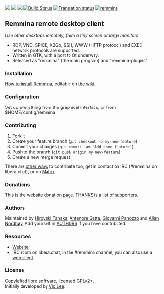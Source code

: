 [![](https://img.shields.io/liberapay/receives/Remmina.svg?logo=liberapay)](https://liberapay.com/Remmina/donate)
[![](https://img.shields.io/liberapay/patrons/remmina.svg?logo=liberapay)](https://liberapay.com/Remmina/donate)
[![](https://opencollective.com/remmina/tiers/badge.svg)](https://opencollective.com/remmina)
[![Build Status](https://gitlab.com/Remmina/Remmina/badges/master/pipeline.svg)](https://gitlab.com/Remmina/Remmina/pipelines)
[![Translation status](https://hosted.weblate.org/widgets/remmina/-/remmina/svg-badge.svg)](https://hosted.weblate.org/engage/remmina/?utm_source=widget)
[![remmina](https://snapcraft.io//remmina/badge.svg)](https://snapcraft.io/remmina)

## Remmina remote desktop client

*Use other desktops remotely, from a tiny screen or large monitors.*


* RDP, VNC, SPICE, X2Go, SSH, WWW (HTTP protocol) and EXEC network protocols are supported.
* Written in GTK, with a port to Qt underway.
* Released as "remmina" (the main program) and "remmina-plugins".

### Installation

[How to install Remmina](https://remmina.org/how-to-install-remmina/),
editable on [the wiki](https://gitlab.com/Remmina/Remmina/wikis/home).

### Configuration

Set up everything from the graphical interface, or from $HOME/.config/remmina

### Contributing

1. Fork it
2. Create your feature branch (`git checkout -b my-new-feature`)
3. Commit your changes (`git commit -am 'Add some feature'`)
4. Push to the branch (`git push origin my-new-feature`)
5. Create a new merge request

There are [other ways](CONTRIBUTING.md) to contribute too, get in contact on IRC (#remmina on libera.chat), or on [Matrix](https://riot.im/app/#/group/+remmina:matrix.org).

### Donations

This is the website [donation page](https://remmina.org/wp/donations/).
[THANKS](THANKS.md) is a list of supporters.

### Authors

Maintained by [Hiroyuki Tanaka](https://gitlab.com/myheroyuki), [Antenore Gatta](https://gitlab.com/antenore), [Giovanni Panozzo](https://gitlab.com/giox069) and [Allan Nordhøy](https://gitlab.com/kingu).
Add yourself in [AUTHORS](AUTHORS) if you have contributed.

### Resources

 * [Website](https://www.remmina.org/)
 * IRC room on libera.chat, in the #remmina channel, you can also use a [web client](https://web.libera.chat/?nick=remminer|?#remmina).

### License

Copylefted libre software, licensed [GPLv2+](https://gitlab.com/Remmina/Remmina/blob/master/COPYING). \
Initially developed by [Vic Lee](https://github.com/llyzs).
